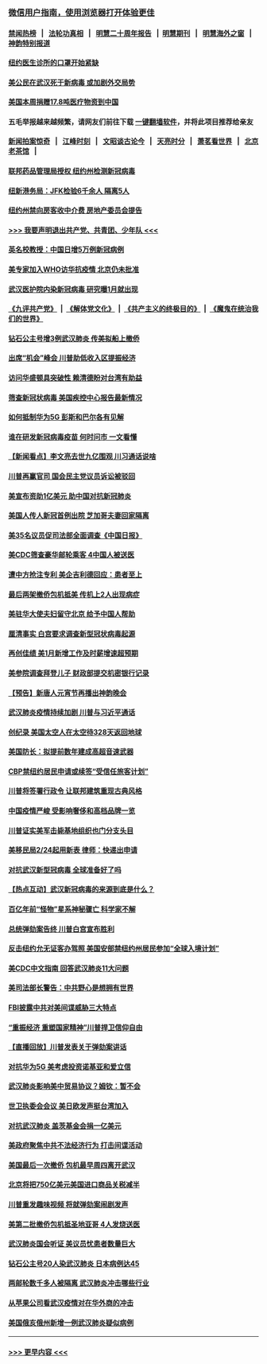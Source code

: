 ### [微信用户指南，使用浏览器打开体验更佳](https://github.com/gfw-breaker/banned-news1/blob/master/indexes/wechat-guide.md?t=0)
#### [禁闻热榜](热点新闻.md?t=0)  &nbsp;&nbsp;|&nbsp;&nbsp; [法轮功真相](https://github.com/gfw-breaker/truth/blob/master/README.md?t=0) &nbsp;&nbsp;|&nbsp;&nbsp; [明慧二十周年报告](https://github.com/gfw-breaker/mh-reports/blob/master/README.md?t=0) &nbsp;&nbsp;|&nbsp;&nbsp;[明慧期刊](https://github.com/gfw-breaker/mh-qikan) &nbsp;&nbsp;|&nbsp;&nbsp; [明慧海外之窗](https://github.com/gfw-breaker/mh-news/blob/master/README.md?t=0) &nbsp;&nbsp;|&nbsp;&nbsp; [神韵特别报道](https://github.com/gfw-breaker/mh-news/blob/master/shenyun.md?t=0)
#### [纽约医生诊所的口罩开始紧缺](../pages/nsc412/n11853364.md?t=02090555) 
#### [美公民在武汉死于新病毒 或加剧外交局势](../pages/nsc412/n11854331.md?t=02090555) 
#### [美国本周捐赠17.8吨医疗物资到中国](../pages/nsc412/n11854269.md?t=02090555) 
#### 五毛举报越来越频繁，请网友们前往下载 [一键翻墙软件](https://github.com/gfw-breaker/ssr-accounts)，并将此项目推荐给亲友
#### [新闻拍案惊奇](https://github.com/gfw-breaker/banned-news1/blob/master/pages/link4.md) &nbsp;&nbsp;|&nbsp;&nbsp; [江峰时刻](https://github.com/gfw-breaker/banned-news1/blob/master/pages/link4.md) &nbsp;&nbsp;|&nbsp;&nbsp; [文昭谈古论今](https://github.com/gfw-breaker/banned-news1/blob/master/pages/link4.md) &nbsp;&nbsp;|&nbsp;&nbsp; [天亮时分](https://github.com/gfw-breaker/banned-news1/blob/master/pages/link4.md) &nbsp;&nbsp;|&nbsp;&nbsp; [萧茗看世界](https://github.com/gfw-breaker/banned-news1/blob/master/pages/link4.md) &nbsp;&nbsp;|&nbsp;&nbsp; [北京老茶馆](https://github.com/gfw-breaker/banned-news1/blob/master/pages/link4.md) &nbsp;&nbsp;|&nbsp;&nbsp; 
#### [联邦药品管理局授权  纽约州检测新冠病毒](../pages/nsc412/n11853371.md?t=02090555) 
#### [纽新港务局：JFK检验6千余人  隔离5人](../pages/nsc412/n11853366.md?t=02090555) 
#### [纽约州禁向房客收中介费  房地产委员会提告](../pages/nsc412/n11853360.md?t=02090555) 
#### [>>> 我要声明退出共产党、共青团、少年队 <<<](https://github.com/begood0513/goodnews/blob/master/quit/letter.md) 
#### [英名校教授：中国日增5万例新冠病例](../pages/nsc412/n11854174.md?t=02090555) 
#### [美专家加入WHO访华抗疫情 北京仍未批准](../pages/nsc412/n11854043.md?t=02090555) 
#### [武汉医护院内染新冠病毒 研究曝1月就出现](../pages/nsc412/n11852928.md?t=02090555) 
#### [《九评共产党》](https://github.com/begood0513/9ping.md/blob/master/README.md) &nbsp;|&nbsp; [《解体党文化》](../../../../jtdwh.md/blob/master/README.md)  &nbsp;|&nbsp; [《共产主义的终极目的》](../../../../gczydzjmd.md/blob/master/README.md) &nbsp;|&nbsp; [《魔鬼在统治我们的世界》](../../../../mgztzwmdsj.md/blob/master/README.md) 
#### [钻石公主号增3例武汉肺炎 传美拟船上撤侨](../pages/nsc412/n11853240.md?t=02090555) 
#### [出席“机会”峰会 川普助低收入区提振经济](../pages/nsc412/n11853232.md?t=02090555) 
#### [访问华盛顿具突破性 赖清德盼对台湾有助益](../pages/nsc412/n11853129.md?t=02090555) 
#### [筛查新冠状病毒 美国疾控中心报告最新情况](../pages/nsc412/n11853070.md?t=02090555) 
#### [如何抵制华为5G 彭斯和巴尔各有见解](../pages/nsc412/n11852535.md?t=02090555) 
#### [谁在研发新冠病毒疫苗 何时问市 一文看懂](../pages/nsc412/n11852840.md?t=02090555) 
#### [【新闻看点】李文亮去世九亿围观 川习通话说啥](../pages/nsc412/n11852360.md?t=02090555) 
#### [川普再赢官司 国会民主党议员诉讼被驳回](../pages/nsc412/n11852287.md?t=02090555) 
#### [美宣布资助1亿美元 助中国对抗新冠肺炎](../pages/nsc412/n11852531.md?t=02090555) 
#### [美国人传人新冠首例出院 芝加哥夫妻回家隔离](../pages/nsc412/n11852452.md?t=02090555) 
#### [美35名议员促司法部全面调查《中国日报》](../pages/nsc412/n11852435.md?t=02090555) 
#### [美CDC筛查豪华邮轮乘客 4中国人被送医](../pages/nsc412/n11852085.md?t=02090555) 
#### [遭中方抢注专利 美企吉利德回应：患者至上](../pages/nsc412/n11852037.md?t=02090555) 
#### [最后两架撤侨包机抵美 传机上2人出现病症](../pages/nsc412/n11852173.md?t=02090555) 
#### [美驻华大使夫妇留守北京 给予中国人帮助](../pages/nsc412/n11852165.md?t=02090555) 
#### [厘清事实 白宫要求调查新型冠状病毒起源](../pages/nsc412/n11852106.md?t=02090555) 
#### [再创佳绩 美1月新增工作及时薪增速超预期](../pages/nsc412/n11852174.md?t=02090555) 
#### [美参院调查拜登儿子 财政部提交机密银行记录](../pages/nsc412/n11851808.md?t=02090555) 
#### [【预告】新唐人元宵节再播出神韵晚会](../pages/nsc412/n11843192.md?t=02090555) 
#### [武汉肺炎疫情持续加剧 川普与习近平通话](../pages/nsc412/n11851613.md?t=02090555) 
#### [创纪录 美国太空人在太空待328天返回地球](../pages/nsc412/n11851266.md?t=02090555) 
#### [美国防长：拟提前数年建成高超音速武器](../pages/nsc412/n11850959.md?t=02090555) 
#### [CBP禁纽约居民申请或续签“受信任旅客计划”](../pages/nsc412/n11850857.md?t=02090555) 
#### [川普将签署行政令 让联邦建筑重现古典风格](../pages/nsc412/n11850654.md?t=02090555) 
#### [中国疫情严峻 受影响奢侈和高档品牌一览](../pages/nsc412/n11850319.md?t=02090555) 
#### [川普证实美军击毙基地组织也门分支头目](../pages/nsc412/n11850383.md?t=02090555) 
#### [美移民局2/24起用新表 律师：快递出申请](../pages/nsc412/n11848220.md?t=02090555) 
#### [对抗武汉新型冠病毒 全球准备好了吗](../pages/nsc412/n11850142.md?t=02090555) 
#### [【热点互动】武汉新冠病毒的来源到底是什么？](../pages/nsc412/n11849749.md?t=02090555) 
#### [百亿年前“怪物”星系神秘骤亡 科学家不解](../pages/nsc412/n11849863.md?t=02090555) 
#### [总统弹劾案告终 川普白宫宣布胜利](../pages/nsc412/n11849985.md?t=02090555) 
#### [反击纽约允无证客办驾照  美国安部禁纽约州居民参加“全球入境计划”](../pages/nsc412/n11849828.md?t=02090555) 
#### [美CDC中文指南 回答武汉肺炎11大问题](../pages/nsc412/n11849703.md?t=02090555) 
#### [美司法部长警告：中共野心是想拥有世界](../pages/nsc412/n11849769.md?t=02090555) 
#### [FBI披露中共对美间谍威胁三大特点](../pages/nsc412/n11849700.md?t=02090555) 
#### [“重振经济 重塑国家精神”川普捍卫信仰自由](../pages/nsc412/n11849641.md?t=02090555) 
#### [【直播回放】川普发表关于弹劾案讲话](../pages/nsc412/n11849472.md?t=02090555) 
#### [对抗华为5G 美考虑投资诺基亚和爱立信](../pages/nsc412/n11849510.md?t=02090555) 
#### [武汉肺炎影响美中贸易协议？姆钦：暂不会](../pages/nsc412/n11849497.md?t=02090555) 
#### [世卫执委会会议 美日欧发声挺台湾加入](../pages/nsc412/n11849433.md?t=02090555) 
#### [对抗武汉肺炎 盖茨基金会捐一亿美元](../pages/nsc412/n11848953.md?t=02090555) 
#### [美政府聚焦中共不法经济行为 打击间谍活动](../pages/nsc412/n11849322.md?t=02090555) 
#### [美国最后一次撤侨 包机最早周四离开武汉](../pages/nsc412/n11849395.md?t=02090555) 
#### [北京将把750亿美元美国进口商品关税减半](../pages/nsc412/n11848896.md?t=02090555) 
#### [川普重发趣味视频 将就弹劾案闹剧发声](../pages/nsc412/n11848715.md?t=02090555) 
#### [美第二批撤侨包机抵圣地亚哥 4人发烧送医](../pages/nsc412/n11847923.md?t=02090555) 
#### [武汉肺炎国会听证 美议员忧患者数量巨大](../pages/nsc412/n11844851.md?t=02090555) 
#### [钻石公主号20人染武汉肺炎 日本病例达45](../pages/nsc412/n11847823.md?t=02090555) 
#### [两邮轮数千多人被隔离 武汉肺炎冲击哪些行业](../pages/nsc412/n11847456.md?t=02090555) 
#### [从苹果公司看武汉疫情对在华外商的冲击](../pages/nsc412/n11847586.md?t=02090555) 
#### [美国俄亥俄州新增一例武汉肺炎疑似病例](../pages/nsc412/n11847714.md?t=02090555) 

----
#### [ >>> 更早内容 <<< ](../indexes/nsc412-earlier.md)
